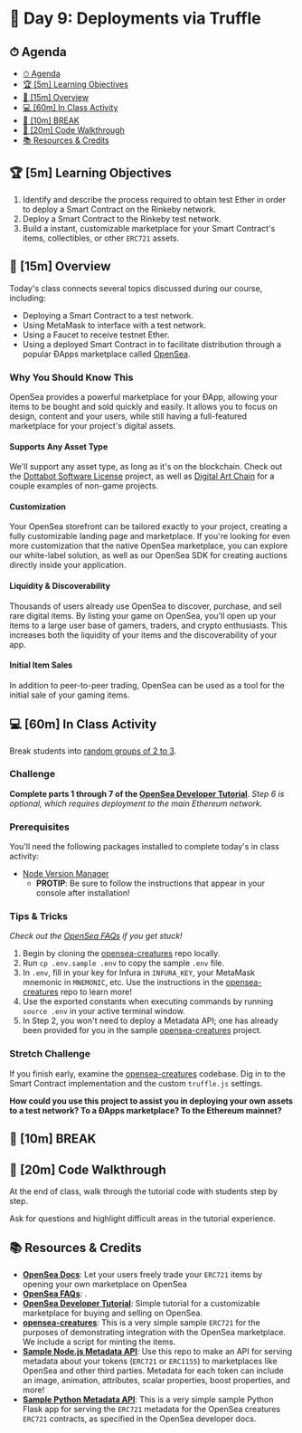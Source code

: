 # 📜 Day 9: Deployments via Truffle

## ⏱ Agenda

- [⏱ Agenda](#%e2%8f%b1-agenda)
- [🏆 [5m] Learning Objectives](#%f0%9f%8f%86-5m-learning-objectives)
- [📖 [15m] Overview](#%f0%9f%93%96-15m-overview)
- [💻 [60m] In Class Activity](#%f0%9f%92%bb-60m-in-class-activity)
- [🌴 [10m] BREAK](#%f0%9f%8c%b4-10m-break)
- [📖 [20m] Code Walkthrough](#%f0%9f%93%96-20m-code-walkthrough)
- [📚 Resources & Credits](#%f0%9f%93%9a-resources--credits)

## 🏆 [5m] Learning Objectives

1. Identify and describe the process required to obtain test Ether in order to deploy a Smart Contract on the Rinkeby network.
2. Deploy a Smart Contract to the Rinkeby test network.
3. Build a instant, customizable marketplace for your Smart Contract's items, collectibles, or other `ERC721` assets.

## 📖 [15m] Overview

Today's class connects several topics discussed during our course, including:

- Deploying a Smart Contract to a test network.
- Using MetaMask to interface with a test network.
- Using a Faucet to receive testnet Ether.
- Using a deployed Smart Contract in to facilitate distribution through a popular ÐApps marketplace called [OpenSea].

### Why You Should Know This

OpenSea provides a powerful marketplace for your ÐApp, allowing your items to be bought and sold quickly and easily. It allows you to focus on design, content and your users, while still having a full-featured marketplace for your project's digital assets.

#### Supports Any Asset Type

We'll support any asset type, as long as it's on the blockchain. Check out the [Dottabot Software License] project, as well as [Digital Art Chain] for a couple examples of non-game projects.

#### Customization

Your OpenSea storefront can be tailored exactly to your project, creating a fully customizable landing page and marketplace. If you're looking for even more customization that the native OpenSea marketplace, you can explore our white-label solution, as well as our OpenSea SDK for creating auctions directly inside your application.

#### Liquidity & Discoverability

Thousands of users already use OpenSea to discover, purchase, and sell rare digital items. By listing your game on OpenSea, you'll open up your items to a large user base of gamers, traders, and crypto enthusiasts. This increases both the liquidity of your items and the discoverability of your app.

#### Initial Item Sales

In addition to peer-to-peer trading, OpenSea can be used as a tool for the initial sale of your gaming items.

## 💻 [60m] In Class Activity

Break students into [random groups of 2 to 3](https://www.randomlists.com/team-generator?items=Ali%0AAnsel%0AVincenzo%0AJamie%0ADrew%0ARyan%0AEdwin%0AJaeson%0AMakhmud%0ANolan%0AZurich%0AIkey%0AThomas%0AJayce%0ARaymond&grp=7).

### Challenge

**Complete parts 1 through 7 of the [OpenSea Developer Tutorial]**. _Step 6 is optional, which requires deployment to the main Ethereum network._

### Prerequisites

You'll need the following packages installed to complete today's in class activity:

- [Node Version Manager]
    - **PROTIP**: Be sure to follow the instructions that appear in your console after installation!

### Tips & Tricks

*Check out the [OpenSea FAQs] if you get stuck!*

1. Begin by cloning the [opensea-creatures] repo locally.
2. Run `cp .env.sample .env` to copy the sample `.env` file.
3. In `.env`, fill in your key for Infura in `INFURA_KEY`, your MetaMask mnemonic in `MNEMONIC`, etc. Use the instructions in the [opensea-creatures] repo to learn more!
4. Use the exported constants when executing commands by running `source .env` in your active terminal window.
5. In Step 2, you won't need to deploy a Metadata API; one has already been provided for you in the sample [opensea-creatures] project.

### Stretch Challenge

If you finish early, examine the [opensea-creatures] codebase. Dig in to the Smart Contract implementation and the custom `truffle.js` settings.

  **How could you use this project to assist you in deploying your own assets to a test network? To a ÐApps marketplace? To the Ethereum mainnet?**

## 🌴 [10m] BREAK

## 📖 [20m] Code Walkthrough

At the end of class, walk through the tutorial code with students step by step.

Ask for questions and highlight difficult areas in the tutorial experience.

## 📚 Resources & Credits

- **[OpenSea Docs]**: Let your users freely trade your `ERC721` items by opening your own marketplace on OpenSea
- **[OpenSea FAQs]**: .
- **[OpenSea Developer Tutorial]**: Simple tutorial for a customizable marketplace for buying and selling on OpenSea.
- **[opensea-creatures]**: This is a very simple sample `ERC721` for the purposes of demonstrating integration with the OpenSea marketplace. We include a script for minting the items.
- **[Sample Node.js Metadata API]**: Use this repo to make an API for serving metadata about your tokens (`ERC721` or `ERC1155`) to marketplaces like OpenSea and other third parties. Metadata for each token can include an image, animation, attributes, scalar properties, boost properties, and more!
- **[Sample Python Metadata API]**: This is a very simple sample Python Flask app for serving the `ERC721` metadata for the OpenSea creatures `ERC721` contracts, as specified in the OpenSea developer docs.

[OpenSea FAQs]: https://docs.opensea.io/docs/frequently-asked-questions
[OpenSea Docs]: https://docs.opensea.io/
[OpenSea Developer Tutorial]: https://docs.opensea.io/docs/getting-started
[opensea-creatures]: https://github.com/ProjectOpenSea/opensea-creatures
[Node Version Manager]: https://github.com/nvm-sh/nvm#installation-and-update
[OpenSea]: https://opensea.io
[Sample Node.js Metadata API]: https://github.com/ProjectOpenSea/metadata-api-nodejs
[Sample Python Metadata API]: https://github.com/ProjectOpenSea/metadata-api-python
[Dottabot Software License]: https://opensea.io/category/dottabotlicense
[Digital Art Chain]: https://opensea.io/category/digitalartchain
